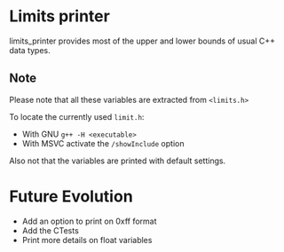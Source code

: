 # Limits printer

limits_printer provides most of the upper and lower bounds of usual C++ data types.

## Note

Please note that all these variables are extracted from `<limits.h>`

To locate the currently used `limit.h`:
* With GNU `g++ -H <executable>`
* With MSVC activate the `/showInclude` option

Also not that the variables are printed with default settings.

# Future Evolution

* Add an option to print on 0xff format
* Add the CTests
* Print more details on float variables
